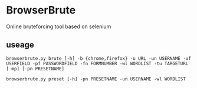 # BrowserBrute
Online bruteforcing tool based on selenium

## useage
`browserbrute.py brute [-h] -b {chrome,firefox} -u URL -un USERNAME -uf USERFIELD -pf PASSWORDFIELD -fn FORMNUMBER -wl WORDLIST -tu TARGETURL [-mp] [-pn PRESETNAME]  `
  
`browserbrute.py preset [-h] -pn PRESETNAME -un USERNAME -wl WORDLIST`  
